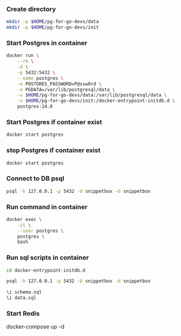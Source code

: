 ### Create directory

```bash
mkdir -p $HOME/pg-for-go-devs/data
mkdir -p $HOME/pg-for-go-devs/init
```
### Start Postgres in container
```bash
docker run \
    --rm \
    -d \
    -p 5432:5432 \
    --name postgres \
    -e POSTGRES_PASSWORD=P@ssw0rd \
    -e PGDATA=/var/lib/postgresql/data \
    -v $HOME/pg-for-go-devs/data:/var/lib/postgresql/data \
    -v $HOME/pg-for-go-devs/init:/docker-entrypoint-initdb.d \
    postgres:14.0
```

### Start Postgres if container exist
```bash
docker start postgres
```

### stop Postgres if container exist
```bash
docker start postgres
```

### Connect to DB psql
```bash
psql -h 127.0.0.1 -p 5432 -U snippetbox -d snippetbox
```

### Run command in container
```bash
docker exec \
    -it \
    --user postgres \
    postgres \
    bash
```

### Run sql scripts in container
```bash
cd docker-entrypoint-initdb.d

psql -h 127.0.0.1 -p 5432 -U snippetbox -d snippetbox

\i schema.sql
\i data.sql
```

### Start Redis
docker-compose up -d